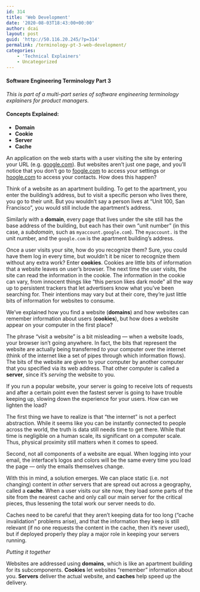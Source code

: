 ```yaml
---
id: 314
title: 'Web Development'
date: '2020-08-03T18:43:00+00:00'
author: dcai
layout: post
guid: 'http://50.116.20.245/?p=314'
permalink: /terminology-pt-3-web-development/
categories:
    - 'Technical Explainers'
    - Uncategorized
---
```


#### **Software Engineering Terminology Part 3**

*This is part of a multi-part series of software engineering terminology explainers for product managers.*

#### **Concepts Explained:**

- **Domain**
- **Cookie**
- **Server**
- **Cache**

An application on the web starts with a user visiting the site by entering your URL (e.g. [google.com](http://google.com/)). But websites aren’t just one page, and you’ll notice that you don’t go to [foogle.com](http://foogle.com/) to access your settings or [hoogle.com](http://hoogle.com/) to access your contacts. How does this happen?

Think of a website as an apartment building. To get to the apartment, you enter the building’s address, but to visit a specific person who lives there, you go to their unit. But you wouldn’t say a person lives at “Unit 100, San Francisco”, you would still include the apartment’s address.

Similarly with a **domain**, every page that lives under the site still has the base address of the building, but each has their own “unit number” (in this case, a *subdomain*, such as `myaccount.google.com`). The `myaccount.` is the unit number, and the `google.com` is the apartment building’s address.

Once a user visits your site, how do you recognize them? Sure, you could have them log in every time, but wouldn’t it be nicer to recognize them without any extra work? Enter **cookies**. Cookies are little bits of information that a website leaves on user’s browser. The next time the user visits, the site can read the information in the cookie. The information in the cookie can vary, from innocent things like “this person likes dark mode” all the way up to persistent trackers that let advertisers know what you’ve been searching for. Their intentions may vary but at their core, they’re just little bits of information for websites to consume.

We’ve explained how you find a website (**domains**) and how websites can remember information about users (**cookies**), but how does a website appear on your computer in the first place?

The phrase “visit a website” is a bit misleading — when a website loads, your browser isn’t going anywhere. In fact, the bits that represent the website are actually being transferred *to* your computer over the internet (think of the internet like a set of pipes through which information flows). The bits of the website are given to your computer by another computer that you specified via its web address. That other computer is called a **server**, since it’s *serving* the website to you.

If you run a popular website, your server is going to receive lots of requests and after a certain point even the fastest server is going to have trouble keeping up, slowing down the experience for your users. How can we lighten the load?

The first thing we have to realize is that “the internet” is not a perfect abstraction. While it seems like you can be instantly connected to people across the world, the truth is data still needs time to get there. While that time is negligible on a human scale, its significant on a computer scale. Thus, physical proximity still matters when it comes to speed.

Second, not all components of a website are equal. When logging into your email, the interface’s logos and colors will be the same every time you load the page — only the emails themselves change.

With this in mind, a solution emerges. We can place static (i.e. not changing) content in *other* servers that are spread out across a geography, called a **cache**. When a user visits our site now, they load some parts of the site from the nearest cache and only call our main server for the critical pieces, thus lessening the total work our server needs to do.

Caches need to be careful that they aren’t keeping data for too long (“cache invalidation” problems arise), and that the information they keep is still relevant (if no one requests the content in the cache, then it’s never used), but if deployed properly they play a major role in keeping your servers running.

*Putting it together*

Websites are addressed using **domains**, which is like an apartment building for its subcomponents. **Cookies** let websites “remember” information about you. **Servers** deliver the actual website, and **caches** help speed up the delivery.